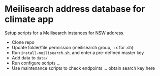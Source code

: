 # Meilisearch address database for climate app

Setup scripts for a Meilisearch instances for NSW address.

- Clone repo
- Update folder/file permission (meilisearch group, +x for .sh)
- Run `install-meilisearch.sh`, and enter a pre-defined master key
- Add data to `data/`
- Run configure scripts ...
- Use maintenance scripts to check endpoints ... obtain search key here

